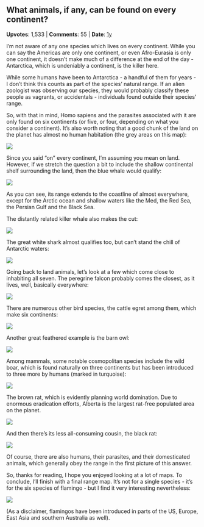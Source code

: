 ## What animals, if any, can be found on every continent?
    
**Upvotes**: 1,533 | **Comments**: 55 | **Date**: [1y](https://www.quora.com/What-animals-if-any-can-be-found-on-every-continent/answer/Gary-Meaney)

I’m not aware of any one species which lives on every continent. While you can say the Americas are only one continent, or even Afro-Eurasia is only one continent, it doesn’t make much of a difference at the end of the day - Antarctica, which is undeniably a continent, is the killer here.

While some humans have been to Antarctica - a handful of them for years - I don’t think this counts as part of the species’ natural range. If an alien zoologist was observing our species, they would probably classify these people as vagrants, or accidentals - individuals found outside their species’ range.

So, with that in mind, Homo sapiens and the parasites associated with it are only found on six continents (or five, or four, depending on what you consider a continent). It’s also worth noting that a good chunk of the land on the planet has almost no human habitation (the grey areas on this map):

![](https://qph.fs.quoracdn.net/main-qimg-3017b67e88573190601d8b931f775f36-pjlq)

Since you said “on” every continent, I’m assuming you mean on land. However, if we stretch the question a bit to include the shallow continental shelf surrounding the land, then the blue whale would qualify:

![](https://qph.fs.quoracdn.net/main-qimg-e4d26bb945400994cbccf8b17e913007-pjlq)

As you can see, its range extends to the coastline of almost everywhere, except for the Arctic ocean and shallow waters like the Med, the Red Sea, the Persian Gulf and the Black Sea.

The distantly related killer whale also makes the cut:

![](https://qph.fs.quoracdn.net/main-qimg-3744ecefc22da4a312fd718665d8f84b-pjlq)

The great white shark almost qualifies too, but can’t stand the chill of Antarctic waters:

![](https://qph.fs.quoracdn.net/main-qimg-e6e4de33523b2231db0e008474fb977b)

Going back to land animals, let’s look at a few which come close to inhabiting all seven. The peregrine falcon probably comes the closest, as it lives, well, basically everywhere:

![](https://qph.fs.quoracdn.net/main-qimg-ff51c0e02bb2f0491517510171ca5ce3)

There are numerous other bird species, the cattle egret among them, which make six continents:

![](https://qph.fs.quoracdn.net/main-qimg-dbb9a6d5e235c6f544b243701a77fa09)

Another great feathered example is the barn owl:

![](https://qph.fs.quoracdn.net/main-qimg-754883f25bf6dd5b79a351c885dc765b-lq)

Among mammals, some notable cosmopolitan species include the wild boar, which is found naturally on three continents but has been introduced to three more by humans (marked in turquoise):

![](https://qph.fs.quoracdn.net/main-qimg-1a67d8ffc9f39db3dd7060b25ca66342-lq)

The brown rat, which is evidently planning world domination. Due to enormous eradication efforts, Alberta is the largest rat-free populated area on the planet.

![](https://qph.fs.quoracdn.net/main-qimg-54c121b75bea903bec55469ef6c1cfb0)

And then there’s its less all-consuming cousin, the black rat:

![](https://qph.fs.quoracdn.net/main-qimg-6fdf2232c03a11e58f3b479dbeff3e46-pjlq)

Of course, there are also humans, their parasites, and their domesticated animals, which generally obey the range in the first picture of this answer.

So, thanks for reading, I hope you enjoyed looking at a lot of maps. To conclude, I’ll finish with a final range map. It’s not for a single species - it’s for the six species of flamingo - but I find it very interesting nevertheless:

![](https://qph.fs.quoracdn.net/main-qimg-6b06127aee8a570b3d5d340eb4c66b1b-pjlq)

(As a disclaimer, flamingos have been introduced in parts of the US, Europe, East Asia and southern Australia as well).

